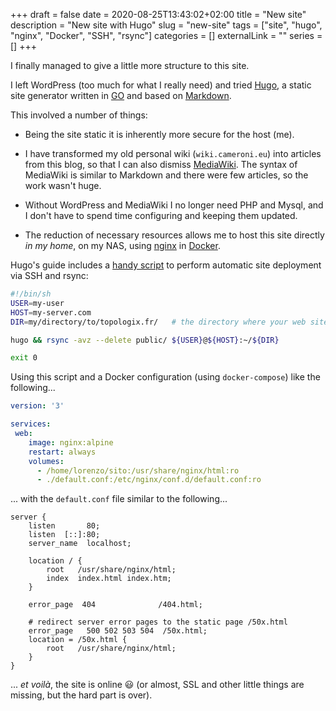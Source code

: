 +++ 
draft = false
date = 2020-08-25T13:43:02+02:00
title = "New site"
description = "New site with Hugo"
slug = "new-site" 
tags = ["site", "hugo", "nginx", "Docker", "SSH", "rsync"]
categories = []
externalLink = ""
series = []
+++

I finally managed to give a little more structure to this site.

I left WordPress (too much for what I really need) and tried [Hugo](https://gohugo.io/), a static site generator written in [GO](https://golang.org/) and based on [Markdown](https://it.wikipedia.org/wiki/Markdown).

This involved a number of things:

- Being the site static it is inherently more secure for the host (me).

- I have transformed my old personal wiki (`wiki.cameroni.eu`) into articles from this blog, so that I can also dismiss [MediaWiki](https://www.mediawiki.org/wiki/MediaWiki).
The syntax of MediaWiki is similar to Markdown and there were few articles, so the work wasn't huge.

- Without WordPress and MediaWiki I no longer need PHP and Mysql, and I don't have to spend time configuring and keeping them updated.

- The reduction of necessary resources allows me to host this site directly *in my home*, on my NAS, using [nginx](https://nginx.org/) in [Docker](https://www.docker.com/).

Hugo's guide includes a [handy script](https://gohugo.io/hosting-and-deployment/deployment-with-rsync/#shell-script) to perform automatic site deployment via SSH and rsync:

```sh
#!/bin/sh
USER=my-user
HOST=my-server.com             
DIR=my/directory/to/topologix.fr/   # the directory where your web site files should go

hugo && rsync -avz --delete public/ ${USER}@${HOST}:~/${DIR}

exit 0
```

Using this script and a Docker configuration (using `docker-compose`) like the following...

```yaml
version: '3'

services:
 web:
    image: nginx:alpine
    restart: always
    volumes:
      - /home/lorenzo/sito:/usr/share/nginx/html:ro
      - ./default.conf:/etc/nginx/conf.d/default.conf:ro
```

... with the `default.conf` file similar to the following...

```nginx
server {
    listen       80;
    listen  [::]:80;
    server_name  localhost;

    location / {
        root   /usr/share/nginx/html;
        index  index.html index.htm;
    }

    error_page  404              /404.html;

    # redirect server error pages to the static page /50x.html
    error_page   500 502 503 504  /50x.html;
    location = /50x.html {
        root   /usr/share/nginx/html;
    }
}
```

... *et voilà*, the site is online 😃 (or almost, SSL and other little things are missing, but the hard part is over).